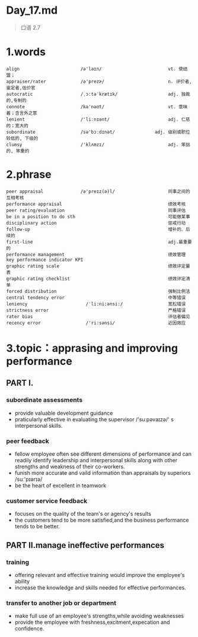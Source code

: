 # Day_17.md
> 口语 2.7
# 1.words
    align                       /ə'laɪn/                         vt. 使结盟；
    appraiser/rater             /ə'prezɚ/                        n. 评价者,鉴定者,估价官
    autocratic                  /ˌɔ:təˈkrætɪk/                   adj. 独裁的,专制的
    connote                     /kə'nəʊt/                        vt. 意味着；含言外之意
    lenient                     /'liːnɪənt/                      adj. 仁慈的；宽大的
    subordinate                 /sə'bɔːdɪnət/               adj. 级别或职位较低的, 下级的
    clumsy                      /'klʌmzɪ/                        adj. 笨拙的, 笨重的

# 2.phrase
    peer appraisal              /ə'preɪz(ə)l/                    同事之间的互相考核
    performance appraisal                                        绩效考核
    peer rating/evaluation                                       同事评估
    be in a position to do sth                                   可能做某事
    disciplinary action                                          惩戒行动
    follow-up                                                    增补的、后续的
    first-line                                                   adj.最重要的
    performance management                                       绩效管理
    key performance indicator KPI                
    graphic rating scale                                         绩效评定量表
    graphic rating checklist                                     绩效评定清单
    forced distribution                                          强制比例法
    central tendency error                                       中等错误
    leniency                      /ˈli:ni:ənsi:/                 宽松错误
    strictness error                                             严格错误
    rater bias                                                   评估者偏见
    recency error                 /'ri:sənsi/                    近因效应

# 3.topic：apprasing and improving performance
## PART I.
### subordinate assessments
- provide valuable development guidance
- praticularly effective in evaluating the supervisor /'suːpəvaɪzə/'
s interpersonal skills.
### peer feedback
- fellow employee often see different dimensions of performance
and can readily 
identify leadership 
and interpersonal 
skills along with 
other strengths and weakness 
of their co-workers.
- funish more accurate and vaild information than appraisals
by superiors /suː'pɪərɪə/
- be the heart of excellent in teamwork

### customer service feedback
- focuses on the quality of the team's or agency's results
- the customers tend to be more satisfied,and the business performance
tends to be better.

## PART II.manage ineffective performances
### training
- offering relevant and effective training would improve the
employee's ability
- increase the knowledge and skills needed for effective 
performances.

### transfer to another job or department
- make full use of an employee's strengths,while avoiding weaknesses
- provide the employee with freshness,excitment,expecation and 
confidence.









